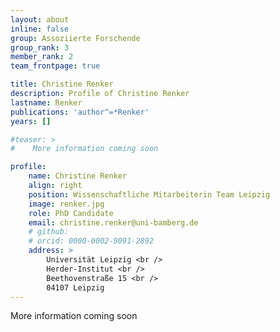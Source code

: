 ```yaml
---
layout: about
inline: false
group: Assoziierte Forschende
group_rank: 3
member_rank: 2
team_frontpage: true

title: Christine Renker
description: Profile of Christine Renker
lastname: Renker
publications: 'author^=*Renker'
years: []

#teaser: >
#    More information coming soon

profile:
    name: Christine Renker
    align: right
    position: Wissenschaftliche Mitarbeiterin Team Leipzig
    image: renker.jpg
    role: PhD Candidate
    email: christine.renker@uni-bamberg.de
    # github:
    # orcid: 0000-0002-9091-2892
    address: >
        Universität Leipzig <br />
        Herder-Institut <br />
        Beethovenstraße 15 <br />
        04107 Leipzig
---
```


More information coming soon
